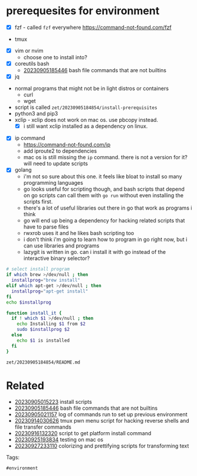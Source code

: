 # prerequesites for environment

- [x] fzf - called `fzf` everywhere https://command-not-found.com/fzf
- tmux
- [x] vim or nvim
  - choose one to install into?
- [x] coreutils bash
  - [20230905185446](/zet/20230905185446/README.md) bash file commands that are not builtins
- [x] jq
- normal programs that might not be in light distros or containers
  - curl
  - wget
- script is called `zet/20230905184854/install-prerequisites`
- python3 and pip3
- xclip - xclip does not work on mac os. use pbcopy instead.
  - [x] i still want xclip installed as a dependency on linux.
- [x] ip command
  - https://command-not-found.com/ip
  - add iproute2 to dependencies
  - mac os is still missing the `ip` command. there is not a version for it? will need to update scripts
- [x] golang
  - i'm not so sure about this one. it feels like bloat to install so many programming languages
  - go looks useful for scripting though, and bash scripts that depend on go scripts can call them with `go run` without even installing the scripts first.
  - there's a lot of useful libraries out there in go that work as programs i think
  - go will end up being a dependency for hacking related scripts that have to parse files
  - rwxrob uses it and he likes bash scripting too
  - i don't think i'm going to learn how to program in go right now, but i can use libraries and programs
  - lazygit is written in go. can i install it with go instead of the interactive binary selector?

```bash
# select install program
if which brew >/dev/null ; then
  installprog="brew install"
elif which apt-get >/dev/null ; then
  installprog="apt-get install"
fi
echo $installprog

function install_it {
  if ! which $1 >/dev/null ; then
    echo Installing $1 from $2
    sudo $installprog $2
  else
    echo $1 is installed
  fi
}

```

` zet/20230905184854/README.md `

# Related

- [20230905015223](/zet/20230905015223/README.md) install scripts
- [20230905185446](/zet/20230905185446/README.md) bash file commands that are not builtins
- [20230905021157](/zet/20230905021157/README.md) log of commands run to set up previous environment
- [20230914030626](/zet/20230914030626/README.md) tmux pwn menu script for hacking reverse shells and file transfer commands
- [20230916132320](/zet/20230916132320/README.md) script to get platform install command
- [20230925193834](/zet/20230925193834/README.md) testing on mac os
- [20230927233110](/zet/20230927233110/README.md) colorizing and prettifying scripts for transforming text

Tags:

    #environment
